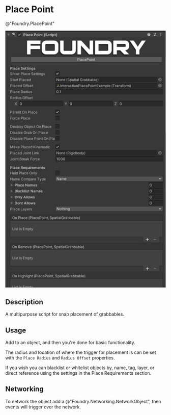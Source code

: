 # Place Point
@"Foundry.PlacePoint"

![Spatial Touchable Script](/Media/Manual/Interaction/PlacePointScript.png)

## Description
A multipurpose script for snap placement of grabbables. 

## Usage
Add to an object, and then you're done for basic functionality.

The radius and location of where the trigger for placement is can be set with the `Place Radius` and `Radius Offset` properties.

If you wish you can blacklist or whitelist objects by, name, tag, layer, or direct reference using the settings in the Place Requirements section.

## Networking
To network the object add a @"Foundry.Networking.NetworkObject", then events will trigger over the network.